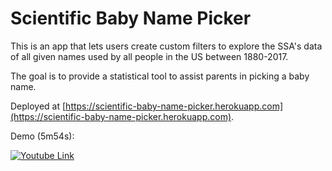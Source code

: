 # Scientific Baby Name Picker

This is an app that lets users create custom filters to explore the SSA's data of all given names used by all people in the US between 1880-2017.

The goal is to provide a statistical tool to assist parents in picking a baby name.

Deployed at [https://scientific-baby-name-picker.herokuapp.com](https://scientific-baby-name-picker.herokuapp.com).

Demo (5m54s):

[![Youtube Link](https://s19.postimg.cc/4m3ucmcgj/thumbnail_-_Scientific_Baby_Name_Picker_1.png)](https://youtu.be/3WrZ9dVD9Vc)
